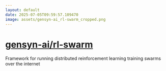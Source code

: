 ```yaml
---
layout: default
date: 2025-07-05T09:59:57.109470
image: assets/gensyn-ai_rl-swarm_cropped.png
---
```


# [gensyn-ai/rl-swarm](https://github.com/gensyn-ai/rl-swarm)

Framework for running distributed reinforcement learning training swarms over the internet
